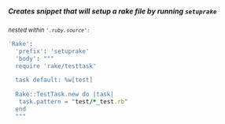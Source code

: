 ##### Creates snippet that will setup a rake file by running `setuprake`
<em><sub>nested within ```'.ruby.source':```</sub></em>

```ruby
'Rake':
  'prefix': 'setuprake'
  'body': """
  require 'rake/testtask'

  task default: %w[test]

  Rake::TestTask.new do |task|
   task.pattern = "test/*_test.rb"
  end
  """
  ```
